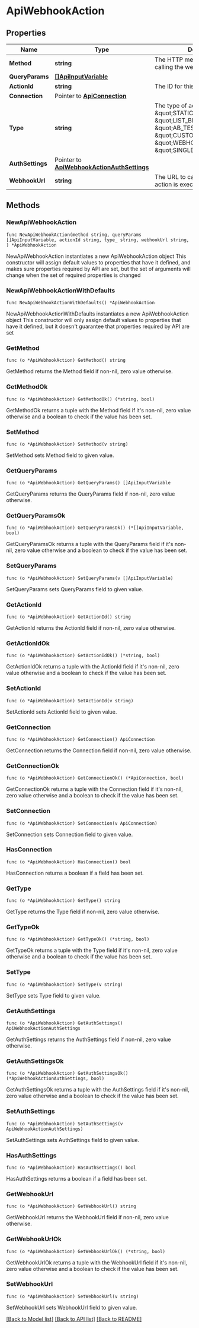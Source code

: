 # ApiWebhookAction

## Properties

Name | Type | Description | Notes
------------ | ------------- | ------------- | -------------
**Method** | **string** | The HTTP method to use when calling the webhook URL | 
**QueryParams** | [**[]ApiInputVariable**](ApiInputVariable.md) |  | 
**ActionId** | **string** | The ID for this action. | 
**Connection** | Pointer to [**ApiConnection**](ApiConnection.md) |  | [optional] 
**Type** | **string** | The type of action this is, can be: \&quot;STATIC_BRANCH\&quot;, \&quot;LIST_BRANCH\&quot;, \&quot;AB_TEST_BRANCH\&quot;, \&quot;CUSTOM_CODE\&quot;, \&quot;WEBHOOK\&quot;, or \&quot;SINGLE_CONNECTION\&quot; | [default to "WEBHOOK"]
**AuthSettings** | Pointer to [**ApiWebhookActionAuthSettings**](ApiWebhookActionAuthSettings.md) |  | [optional] 
**WebhookUrl** | **string** | The URL to call each time this action is executed. | 

## Methods

### NewApiWebhookAction

`func NewApiWebhookAction(method string, queryParams []ApiInputVariable, actionId string, type_ string, webhookUrl string, ) *ApiWebhookAction`

NewApiWebhookAction instantiates a new ApiWebhookAction object
This constructor will assign default values to properties that have it defined,
and makes sure properties required by API are set, but the set of arguments
will change when the set of required properties is changed

### NewApiWebhookActionWithDefaults

`func NewApiWebhookActionWithDefaults() *ApiWebhookAction`

NewApiWebhookActionWithDefaults instantiates a new ApiWebhookAction object
This constructor will only assign default values to properties that have it defined,
but it doesn't guarantee that properties required by API are set

### GetMethod

`func (o *ApiWebhookAction) GetMethod() string`

GetMethod returns the Method field if non-nil, zero value otherwise.

### GetMethodOk

`func (o *ApiWebhookAction) GetMethodOk() (*string, bool)`

GetMethodOk returns a tuple with the Method field if it's non-nil, zero value otherwise
and a boolean to check if the value has been set.

### SetMethod

`func (o *ApiWebhookAction) SetMethod(v string)`

SetMethod sets Method field to given value.


### GetQueryParams

`func (o *ApiWebhookAction) GetQueryParams() []ApiInputVariable`

GetQueryParams returns the QueryParams field if non-nil, zero value otherwise.

### GetQueryParamsOk

`func (o *ApiWebhookAction) GetQueryParamsOk() (*[]ApiInputVariable, bool)`

GetQueryParamsOk returns a tuple with the QueryParams field if it's non-nil, zero value otherwise
and a boolean to check if the value has been set.

### SetQueryParams

`func (o *ApiWebhookAction) SetQueryParams(v []ApiInputVariable)`

SetQueryParams sets QueryParams field to given value.


### GetActionId

`func (o *ApiWebhookAction) GetActionId() string`

GetActionId returns the ActionId field if non-nil, zero value otherwise.

### GetActionIdOk

`func (o *ApiWebhookAction) GetActionIdOk() (*string, bool)`

GetActionIdOk returns a tuple with the ActionId field if it's non-nil, zero value otherwise
and a boolean to check if the value has been set.

### SetActionId

`func (o *ApiWebhookAction) SetActionId(v string)`

SetActionId sets ActionId field to given value.


### GetConnection

`func (o *ApiWebhookAction) GetConnection() ApiConnection`

GetConnection returns the Connection field if non-nil, zero value otherwise.

### GetConnectionOk

`func (o *ApiWebhookAction) GetConnectionOk() (*ApiConnection, bool)`

GetConnectionOk returns a tuple with the Connection field if it's non-nil, zero value otherwise
and a boolean to check if the value has been set.

### SetConnection

`func (o *ApiWebhookAction) SetConnection(v ApiConnection)`

SetConnection sets Connection field to given value.

### HasConnection

`func (o *ApiWebhookAction) HasConnection() bool`

HasConnection returns a boolean if a field has been set.

### GetType

`func (o *ApiWebhookAction) GetType() string`

GetType returns the Type field if non-nil, zero value otherwise.

### GetTypeOk

`func (o *ApiWebhookAction) GetTypeOk() (*string, bool)`

GetTypeOk returns a tuple with the Type field if it's non-nil, zero value otherwise
and a boolean to check if the value has been set.

### SetType

`func (o *ApiWebhookAction) SetType(v string)`

SetType sets Type field to given value.


### GetAuthSettings

`func (o *ApiWebhookAction) GetAuthSettings() ApiWebhookActionAuthSettings`

GetAuthSettings returns the AuthSettings field if non-nil, zero value otherwise.

### GetAuthSettingsOk

`func (o *ApiWebhookAction) GetAuthSettingsOk() (*ApiWebhookActionAuthSettings, bool)`

GetAuthSettingsOk returns a tuple with the AuthSettings field if it's non-nil, zero value otherwise
and a boolean to check if the value has been set.

### SetAuthSettings

`func (o *ApiWebhookAction) SetAuthSettings(v ApiWebhookActionAuthSettings)`

SetAuthSettings sets AuthSettings field to given value.

### HasAuthSettings

`func (o *ApiWebhookAction) HasAuthSettings() bool`

HasAuthSettings returns a boolean if a field has been set.

### GetWebhookUrl

`func (o *ApiWebhookAction) GetWebhookUrl() string`

GetWebhookUrl returns the WebhookUrl field if non-nil, zero value otherwise.

### GetWebhookUrlOk

`func (o *ApiWebhookAction) GetWebhookUrlOk() (*string, bool)`

GetWebhookUrlOk returns a tuple with the WebhookUrl field if it's non-nil, zero value otherwise
and a boolean to check if the value has been set.

### SetWebhookUrl

`func (o *ApiWebhookAction) SetWebhookUrl(v string)`

SetWebhookUrl sets WebhookUrl field to given value.



[[Back to Model list]](../README.md#documentation-for-models) [[Back to API list]](../README.md#documentation-for-api-endpoints) [[Back to README]](../README.md)


